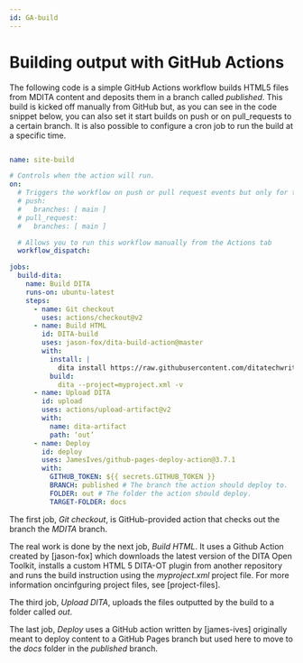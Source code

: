 ```yaml
---
id: GA-build
---
```


# Building output with GitHub Actions

The following code is a simple GitHub Actions workflow builds HTML5 files from MDITA content and deposits them in a branch called *published*. This build is kicked off manually from GitHub but, as you can see in the code snippet below, you can also set it start builds on push or on pull_requests to a certain branch. It is also possible to configure a cron job to run the build at a specific time.

```yaml

name: site-build

# Controls when the action will run. 
on:
  # Triggers the workflow on push or pull request events but only for the main branch
  # push:
  #   branches: [ main ]
  # pull_request:
  #   branches: [ main ]

  # Allows you to run this workflow manually from the Actions tab
  workflow_dispatch:

jobs:
  build-dita:
    name: Build DITA
    runs-on: ubuntu-latest
    steps:
      - name: Git checkout
        uses: actions/checkout@v2
      - name: Build HTML
        id: DITA-build
        uses: jason-fox/dita-build-action@master
        with:
          install: |        
            dita install https://raw.githubusercontent.com/ditatechwriter/plugins/main/com.custom.html5.zip
          build: 
            dita --project=myproject.xml -v          
      - name: Upload DITA
        id: upload
        uses: actions/upload-artifact@v2
        with:
          name: dita-artifact
          path: ‘out’
      - name: Deploy
        id: deploy
        uses: JamesIves/github-pages-deploy-action@3.7.1
        with:
          GITHUB_TOKEN: ${{ secrets.GITHUB_TOKEN }}
          BRANCH: published # The branch the action should deploy to.
          FOLDER: out # The folder the action should deploy.
          TARGET-FOLDER: docs          
```

The first job, *Git checkout*, is GitHub-provided action that checks out the branch the *MDITA* branch. 

The real work is done by the next job, *Build HTML*. It uses a Github Action created by [jason-fox] which downloads the latest version of the DITA Open Toolkit, installs a custom HTML 5 DITA-OT plugin from another repository and runs the build instruction using the *myproject.xml* project file. For more information oncinfguring project files, see [project-files].

The third job, *Upload DITA*, uploads the files outputted by the build to a folder called *out*.

The last job, *Deploy* uses a GitHub action written by [james-ives] originally meant to deploy content to a GitHub Pages branch but used here to move to the *docs* folder in the *published* branch.